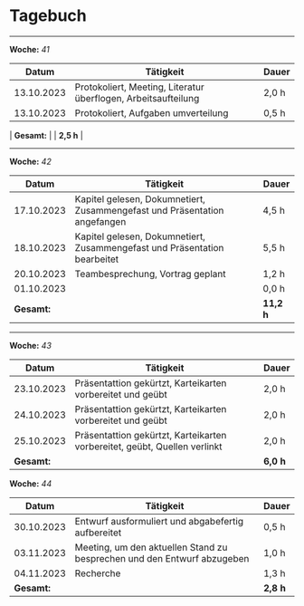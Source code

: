 # Tagebuch
---

**Woche:** *41*

| Datum       | Tätigkeit                                  | Dauer  |
|-------------|---------------------------------------------|--------|
| 13.10.2023  | Protokoliert, Meeting, Literatur überflogen, Arbeitsaufteilung               | 2,0 h  |
| 13.10.2023  | Protokoliert, Aufgaben umverteilung                                          | 0,5 h  |

| **Gesamt:**  |                                            | **2,5 h**  |

---

**Woche:** *42*

| Datum       | Tätigkeit                                  | Dauer  |
|-------------|---------------------------------------------|--------|
| 17.10.2023  | Kapitel gelesen, Dokumnetiert, Zusammengefast und Präsentation angefangen    | 4,5 h  |
| 18.10.2023  | Kapitel gelesen, Dokumnetiert, Zusammengefast und Präsentation bearbeitet    | 5,5 h  |
| 20.10.2023  | Teambesprechung, Vortrag geplant            | 1,2 h  |
| 01.10.2023  |                                             | 0,0 h  |
| **Gesamt:**  |                                            | **11,2 h**  |

---

**Woche:** *43*

| Datum       | Tätigkeit                                  | Dauer  |
|-------------|---------------------------------------------|--------|
| 23.10.2023  |Präsentattion gekürtzt, Karteikarten vorbereitet und geübt| 2,0 h  |
|24.10.2023  |Präsentattion gekürtzt, Karteikarten vorbereitet und geübt| 2,0 h  |
|25.10.2023  |Präsentattion gekürtzt, Karteikarten vorbereitet, geübt, Quellen verlinkt| 2,0 h  |
| **Gesamt:**  |                                            | **6,0 h**  |

**Woche:** *44*

| Datum       | Tätigkeit                                  | Dauer  |
|-------------|---------------------------------------------|--------|
| 30.10.2023 |Entwurf ausformuliert und abgabefertig aufbereitet| 0,5 h  |
|03.11.2023 |Meeting, um den aktuellen Stand zu besprechen und den Entwurf abzugeben| 1,0 h  |
|04.11.2023 |Recherche| 1,3 h  |
| **Gesamt:**  |                                            | **2,8 h**  |
